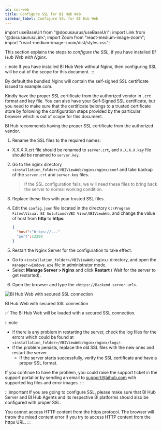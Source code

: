 ```yaml
---
id: ssl-web
title: Configure SSL for BI Hub Web
sidebar_label: Configure SSL for BI Hub Web
---
```


import useBaseUrl from "@docusaurus/useBaseUrl";
import Link from '@docusaurus/Link';
import Zoom from "react-medium-image-zoom";
import "react-medium-image-zoom/dist/styles.css";

This section explains the steps to *configure the SSL*, if you have installed *BI Hub Web with Nginx*.

:::note
If you have installed BI Hub Web without Nginx, then configuring SSL will be out of the scope for this document. 
:::

By default,the bundled Nginx will contain the self-signed SSL certificate issued to example.com. 

Kindly have the proper SSL certificate from the authorized vendor in `.crt` format and key file. 
You can also have your Self-Signed SSL certificate, but you need to make sure that the certificate belongs to a trusted certificate store by following the configuration steps provided by the particular browser which is out of scope for this document. 

BI Hub recommends having the proper SSL certificate from the authorized vendor.

1. Rename the SSL files to the required names:
 - X.X.X.X.crt file should be renamed to `server.crt`, and `X.X.X.X.key` file should be renamed to `server.key`.
2. Go to the nginx directory `<installation_folder>/VBIViewWeb/nginx/nginx/conf` and take backup of the `server.crt` and `server.key` files.
   > If the SSL configuration fails, we will need these files to bring back the server to normal working condition.
3. Replace these files with your trusted SSL files.
4. Edit the `config.json` file located in the directory `C:\Program Files\Visual BI Solutions\VBI View\VBIViewWeb`, and change the value of host from **http** to **https**:

   ```json {filename:"config.json"} {2}
   {
     "host":"https://..."
     "port":12200
   }
   ```
5. Restart the Nginx Server for the configuration to take effect.
  - Go to `<installation_folder>/VBIViewWeb/nginx/` directory, and open the `manager-windows.exe` file in administrator mode.
  - Select **Manage Server > Nginx** and click **Restart** ( Wait for the server to get restarted).
6. Open the browser and type the `<https://Backend server url>`.
   
  <div class="center">
    <Zoom>
      <img alt="BI Hub Web with secured SSL connection" src={useBaseUrl('doc-images/installation-guide/web-ssl-confirm.png')}/>
    </Zoom>
  <p>BI Hub Web with secured SSL connection</p>
  </div>

:white_check_mark: The BI Hub Web will be loaded with a secured SSL connection.

:::note
  - If there is any problem in restarting the server, check the log files for the errors which could be found at `<installation_folder>/VBIViewWeb/nginx/nginx/logs/`.
  - If the problem persists, replace the old SSL files with the new ones and restart the server.
    - If the server starts successfully, verify the SSL certificate and have a proper SSL format.

If you continue to have the problem, you could raise the support ticket in the support portal or by sending an email to support@bihub.com with supported log files and error images.
:::

:::important
If you are going to configure SSL, please make sure that BI Hub Server and BI Hub Agents and its respective BI platforms should also be configured with proper SSL. 

You cannot access HTTP content from the https protocol. The browser will throw the mixed content error if you try to access HTTP content from the https URL.
:::

